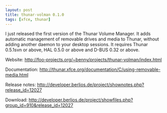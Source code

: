 ```yaml
---
layout: post
title: thunar-volman 0.1.0
tags: [xfce, thunar]
---
```


I just released the first version of the Thunar Volume Manager. It adds automatic management of removable drives and media to Thunar, without adding another daemon to your desktop sessions. It requires Thunar 0.5.1svn or above, HAL 0.5.0 or above and D-BUS 0.32 or above.

Website: <a href="http://foo-projects.org/~benny/projects/thunar-volman/index.html">http://foo-projects.org/~benny/projects/thunar-volman/index.html</a>

Documentation: <a href="http://thunar.xfce.org/documentation/C/using-removable-media.html">http://thunar.xfce.org/documentation/C/using-removable-media.html</a>

Release notes: <a href="http://developer.berlios.de/project/shownotes.php?release_id=12027">http://developer.berlios.de/project/shownotes.php?release_id=12027</a>

Download: <a href="http://developer.berlios.de/project/showfiles.php?group_id=910&release_id=12027">http://developer.berlios.de/project/showfiles.php?group_id=910&release_id=12027</a>


